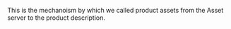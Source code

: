 This is the mechanoism by which we called product assets from the Asset server to the product description.
